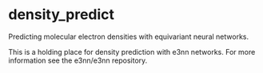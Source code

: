 # density_predict
Predicting molecular electron densities with equivariant neural networks.


This is a holding place for density prediction with e3nn networks.
For more information see the e3nn/e3nn repository.

